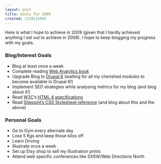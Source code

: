 ```yaml
--- 
layout: post
title: Goals for 2009
created: 1228131093
---
```

<p>Here is what I hope to achieve in 2009 (given that I hardly achieved anything I set out to achieve in 2008). I hope to keep blogging my progress with my goals.</p>
<h3>Blog/Interest Goals</h3>
<ul>
	<li>Blog at least once a week</li>
	<li>Complete reading <a href="http://is.gd/9HKH">Web Analytics book</a></li>
	<li>Upgrade Blog to <a href="http://drupal.org/drupal-6.0">Drupal 6</a> (waiting for all my cherished modules to become available in Drupal 6!)</li>
	<li>Implement SEO strategies while analysing metrics for my blog (and blog about it!)</li>
	<li>Read <abbr title="World Wide Web Consortium">W3C</abbr>&rsquo;s <a href="http://www.w3.org/TR/REC-html40/">HTML 4 specifications</a></li>
	<li>Read <a href="http://reference.sitepoint.com/css">Sitepoint&rsquo;s CSS Stylesheet reference</a> (and blog about this and the above)</li>
</ul>
<h3>Personal Goals</h3>
<ul>
	<li>Go to Gym every alternate day</li>
	<li>Lose 5 Kgs and keep those kilos off</li>
	<li>Learn Driving</li>
	<li>Illustrate once a week</li>
	<li>Set up Etsy shop to sell my illustration prints</li>
	<li>Attend web specific conferences like SXSW/Web Directions North</li>	
</ul>
